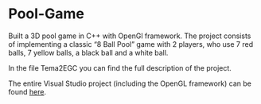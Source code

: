 # Pool-Game
Built a 3D pool game in C++ with OpenGl framework.  The project consists of implementing a classic “8 Ball Pool” game with 2 players, who use 7 red balls, 7 yellow balls, a black ball and a white ball.

In the file Tema2EGC you can find the full description of the project.

The entire Visual Studio project (including the OpenGL framework) can be found [here](https://drive.google.com/open?id=1UelXAjikFtQOkWAB5haWePp33OG5cWwd).
